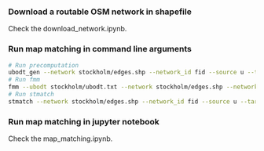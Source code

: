 ### Download a routable OSM network in shapefile

Check the download_network.ipynb.

### Run map matching in command line arguments

```bash
# Run precomputation
ubodt_gen --network stockholm/edges.shp --network_id fid --source u --target v --output stockholm/ubodt.txt --delta 0.03 --use_omp
# Run fmm
fmm --ubodt stockholm/ubodt.txt --network stockholm/edges.shp --network_id fid --source u --target v --gps stockholm/trips.csv -k 8 -r 0.003 -e 0.0005 --output stockholm/mr.txt --use_omp
# Run stmatch
stmatch --network stockholm/edges.shp --network_id fid --source u --target v --gps stockholm/trips.csv -k 8 -r 0.003 -e 0.0005 --output stockholm/mr.txt --use_omp --output_fields opath,cpath,mgeom
```

### Run map matching in jupyter notebook

Check the map_matching.ipynb.
